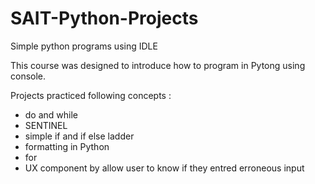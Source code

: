 # SAIT-Python-Projects
Simple python programs using IDLE

This course was designed to introduce how to program in Pytong using console.

Projects practiced following concepts :
- do and while
- SENTINEL
- simple if and if else ladder
- formatting in Python
- for 
- UX component by allow user to know if they entred erroneous input
